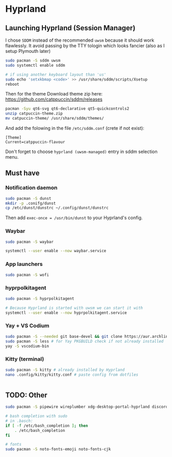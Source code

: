 # Hyprland

## Launching Hyprland (Session Manager)

I chose `SDDM` instead of the recommended `uwsm` because it should work flawlessly. It avoid passing by the TTY tologin which looks fancier (also as I setup Plymouth later)

```bash
sudo pacman -S sddm uwsm
sudo systemctl enable sddm

# if using another keyboard layout than 'us'
sudo echo 'setxkbmap <code>' >> /usr/share/sddm/scripts/Xsetup
reboot
```

Then for the theme
Download theme zip here: https://github.com/catppuccin/sddm/releases 

```bash
pacman -Syu qt6-svg qt6-declarative qt5-quickcontrols2
unzip catpuccin-theme.zip
mv catpuccin-theme/ /usr/share/sddm/themes/
```

And add the folowing in the file ``/etc/sddm.conf`` (crete if not exist):
```
[Theme]
Current=catppuccin-flavour
```

Don't forget to choose `hyprland (uwsm-managed)` entry in sddm selection menu.

## Must have

### Notification daemon

```bash
sudo pacman -S dunst
mkdir -p .conifg/dunst
cp /etc/dunst/dunstrc ~/.config/dunst/dunstrc
```

Then add `exec-once = /usr/bin/dunst` to your Hyprland's config.

### Waybar

```bash
sudo pacman -S waybar

systemctl --user enable --now waybar.service
```

### App launchers

```bash
sudo pacman -S wofi

```

### hyprpolkitagent

```bash
sudo pacman -S hyprpolkitagent

# Because Hyprland is started with uwsm we can start it with
systemctl --user enable --now hyprpolkitagent.service
```

### Yay + VS Codium
```bash
sudo pacman -S --needed git base-devel && git clone https://aur.archlinux.org/yay.git && cd yay && makepkg -si
sudo pacman -S less # for Yay PKGBUILD check if not already installed
yay -S vscodium-bin
```

### Kitty (terminal)
```bash
sudo pacman -S kitty # already installed by Hyprland
nano .config/kitty/kitty.conf # paste config from dotfiles
```

```bash

```

## TODO: Other

```bash
sudo pacman -S pipewire wireplumber xdg-desktop-portal-hyprland discord hyprpaper git zip unzip

# bash completion with sudo
# in .basch:
if [ -f /etc/bash_completion ]; then
    . /etc/bash_completion
fi

# fonts
sudo pacman -S noto-fonts-emoji noto-fonts-cjk
```
